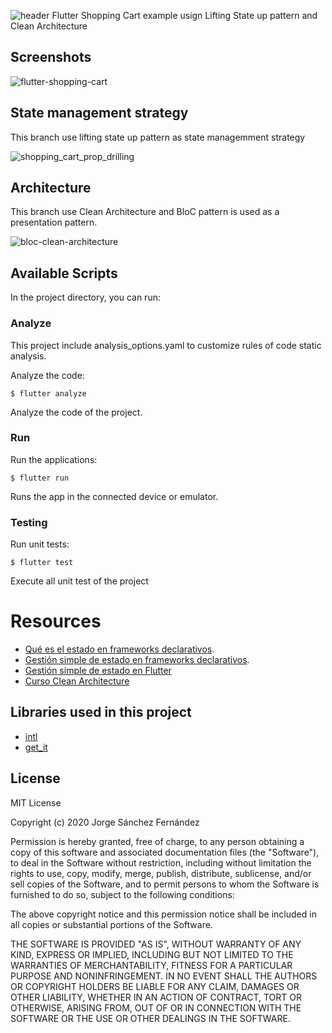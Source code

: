 ![header](https://user-images.githubusercontent.com/5593590/72217864-33b08780-3534-11ea-8fb9-929596298a5a.png)
Flutter Shopping Cart example usign Lifting State up pattern and Clean Architecture

## Screenshots

![flutter-shopping-cart](https://user-images.githubusercontent.com/5593590/73360208-b9f1fb00-42a2-11ea-90a0-116cb5c60fc2.png)

## State management strategy

This branch use lifting state up pattern as state managemment strategy

![shopping_cart_prop_drilling](https://user-images.githubusercontent.com/5593590/82729101-013e4480-9cf5-11ea-88e5-2cc05640f067.png)

## Architecture

This branch use Clean Architecture and BloC pattern is used as a presentation pattern.

![bloc-clean-architecture](https://user-images.githubusercontent.com/5593590/82728951-03ec6a00-9cf4-11ea-8557-011a3dea7804.png)

## Available Scripts

In the project directory, you can run:

### Analyze

This project include analysis_options.yaml to customize rules of code static analysis.

Analyze the code:

```
$ flutter analyze
```

Analyze the code of the project.

### Run

Run the applications:

```
$ flutter run
```

Runs the app in the connected device or emulator.

### Testing

Run unit tests:

```
$ flutter test
```

Execute all unit test of the project

# Resources
* [Qué es el estado en frameworks declarativos](http://xurxodev.com/estado-en-frameworks-declarativos/).
* [Gestión simple de estado en frameworks declarativos](http://xurxodev.com/gestion-simple-de-estado-en-frameworks-declarativos/).
* [Gestión simple de estado en Flutter](http://xurxodev.com/gestion-simple-de-estado-en-flutter/)
* [Curso Clean Architecture](http://xurxodev.com/curso-clean-architecture/)

## Libraries used in this project
* [intl](https://pub.dev/packages/intl)
* [get_it](https://pub.dev/packages/get_it)

## License

MIT License

Copyright (c) 2020 Jorge Sánchez Fernández

Permission is hereby granted, free of charge, to any person obtaining a copy
of this software and associated documentation files (the "Software"), to deal
in the Software without restriction, including without limitation the rights
to use, copy, modify, merge, publish, distribute, sublicense, and/or sell
copies of the Software, and to permit persons to whom the Software is
furnished to do so, subject to the following conditions:

The above copyright notice and this permission notice shall be included in all
copies or substantial portions of the Software.

THE SOFTWARE IS PROVIDED "AS IS", WITHOUT WARRANTY OF ANY KIND, EXPRESS OR
IMPLIED, INCLUDING BUT NOT LIMITED TO THE WARRANTIES OF MERCHANTABILITY,
FITNESS FOR A PARTICULAR PURPOSE AND NONINFRINGEMENT. IN NO EVENT SHALL THE
AUTHORS OR COPYRIGHT HOLDERS BE LIABLE FOR ANY CLAIM, DAMAGES OR OTHER
LIABILITY, WHETHER IN AN ACTION OF CONTRACT, TORT OR OTHERWISE, ARISING FROM,
OUT OF OR IN CONNECTION WITH THE SOFTWARE OR THE USE OR OTHER DEALINGS IN THE
SOFTWARE.
